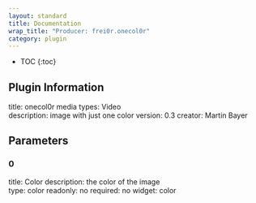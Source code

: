 ```yaml
---
layout: standard
title: Documentation
wrap_title: "Producer: frei0r.onecol0r"
category: plugin
---
```

* TOC
{:toc}

## Plugin Information

title: onecol0r
media types:
Video  
description: image with just one color
version: 0.3
creator: Martin Bayer

## Parameters

### 0

title: Color  description:
the color of the image  
type: color
readonly: no
required: no
widget: color  


